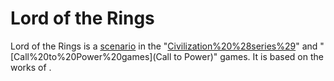 # Lord of the Rings

Lord of the Rings is a [scenario](scenario) in the "[Civilization%20%28series%29](Civilization)" and "[Call%20to%20Power%20games](Call to Power)" games. It is based on the works of .